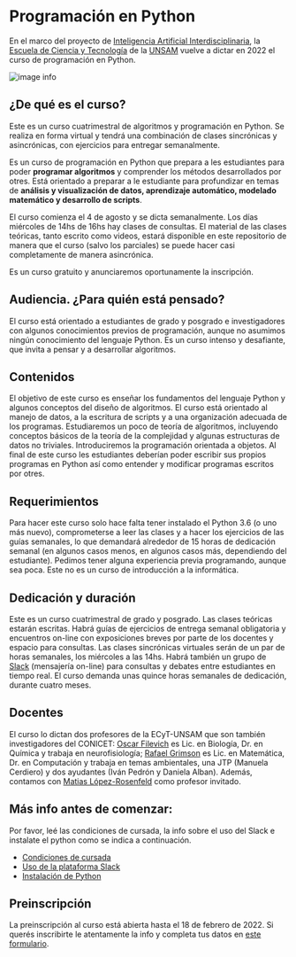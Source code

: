 
# Programación en Python

En el marco del proyecto de [Inteligencia Artificial Interdisciplinaria](http://noticias.unsam.edu.ar/2019/09/16/la-unsam-piensa-la-inteligencia-artificial-interdisciplinaria/),
la [Escuela de Ciencia y Tecnología](http://www.unsam.edu.ar/escuelas/ciencia/) de la [UNSAM](https://www.unsam.edu.ar/) vuelve a dictar
en 2022 el curso de programación en Python.

![image info](./Python_cloud.jpg)

## ¿De qué es el curso?
Este es un curso cuatrimestral de algoritmos y programación en Python.
Se realiza en forma virtual y tendrá una combinación de clases sincrónicas
y asincrónicas, con ejercicios para entregar semanalmente.

Es un curso de programación en Python que prepara a les estudiantes
para poder **programar algoritmos** y comprender los métodos
desarrollados por otres. Está orientado a preparar a le estudiante para
profundizar en temas de **análisis y visualización de datos, aprendizaje automático, modelado matemático y desarrollo de scripts**.

El curso comienza el 4 de agosto y se dicta semanalmente. Los días miércoles de 14hs de 16hs hay clases de consultas.
El material de las clases teóricas, tanto escrito como videos, estará disponible en este repositorio de manera que el curso (salvo los parciales) se puede hacer casi completamente de manera asincrónica.

Es un curso gratuito y anunciaremos oportunamente la inscripción.


## Audiencia. ¿Para quién está pensado?
El curso está orientado a estudiantes de grado y posgrado e investigadores con algunos
conocimientos previos de programación, aunque no asumimos ningún conocimiento del lenguaje Python.
Es un curso intenso y desafiante, que invita a pensar y a desarrollar algoritmos.


## Contenidos
El objetivo de este curso es enseñar los fundamentos del lenguaje
Python y algunos conceptos del diseño de algoritmos. El curso está orientado al manejo de datos, a la escritura de scripts y a una organización adecuada de los programas. Estudiaremos un poco de teoría de algoritmos, incluyendo conceptos básicos de la teoría de la complejidad y algunas estructuras de datos no triviales. Introduciremos la programación orientada a objetos. Al final de este curso les estudiantes deberían poder escribir sus propios programas en Python así como entender y modificar programas escritos por otres.

## Requerimientos
Para hacer este curso solo hace falta tener instalado el Python 3.6
(o uno más nuevo), comprometerse a leer las clases y a hacer los
ejercicios de las guías semanales, lo que demandará alrededor de 15 horas de
dedicación semanal (en algunos casos menos, en algunos casos más, dependiendo del estudiante).
Pedimos tener alguna experiencia previa programando,
aunque sea poca. Este no es un curso de introducción a la informática.

## Dedicación y duración
Este es un curso cuatrimestral de grado y posgrado. Las clases
teóricas estarán escritas. Habrá guías de ejercicios de entrega semanal
obligatoria y encuentros on-line con exposiciones breves por parte de los
docentes y espacio para consultas. Las clases sincrónicas virtuales serán
de un par de horas semanales, los miércoles a las 14hs. Habrá
también un grupo de [Slack](https://slack.com/intl/es-ar/) (mensajería on-line) para consultas y debates entre
estudiantes en tiempo real. El curso demanda unas quince
horas semanales de dedicación, durante cuatro meses.

## Docentes
El curso lo dictan dos profesores de la ECyT-UNSAM que son también
investigadores del CONICET: [Oscar Filevich](http://labning.com.ar/#nosotros) es Lic. en Biología,
Dr. en Química y trabaja en neurofisiología; [Rafael Grimson](http://investigadores.unsam.edu.ar/es/investigador/407/Grimson-Rafael) es Lic. en Matemática,
Dr. en Computación y trabaja en temas ambientales, una JTP (Manuela Cerdiero) y dos ayudantes (Iván Pedrón y Daniela Alban). Además, contamos con [Matias López-Rosenfeld](https://futuros-estudiantes.dc.uba.ar/un-profesor-del-departamento-de-computacion-distinguido-por-facebook/) como profesor invitado.


## Más info antes de comenzar:
Por favor, leé las condiciones de cursada, la info sobre el uso del Slack e instalate el python como se indica a continuación.

* [Condiciones de cursada](./Cursada.md#condiciones-de-cursada)
* [Uso de la plataforma Slack](./Slack.md#grupo-de-slack---informaci%C3%B3n-y-consultas)
* [Instalación de Python](./Instalacion.md#instalacion-del-software-y-organización-interna-del-curso)

## Preinscripción
La preinscripción al curso está abierta hasta el 18 de febrero de 2022. Si querés inscribirte le atentamente la info y completa tus datos en [este formulario](https://forms.gle/7Ju2ZCr5deZkwvE5A).
